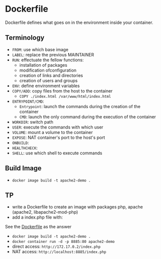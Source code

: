# Dockerfile
Dockerfile defines what goes on in the environment inside your container.

## Terminology
- `FROM`: use which base image
- `LABEL`: replace the previous MAINTAINER
- `RUN`: effectuate the fellow functions: 
  - installation of packages
  - modification ofconfiguration
  - creation of links and directories
  - creation of users and groups
- `ENV`: define environment variables
- `COPY/ADD`: copy files from the host to the container
  - `COPY ./index.html /var/www/html/index.html`
- `ENTRYPOINT/CMD`: 
  - `Entrypoint`: launch the commands during the creation of the container
  - `CMD`: launch the only command during the execution of the container
- `WORKDIR`: switch path
- `USER`: execute the commands with which user
- `VOLUME`: mount a volume to the container
- `EXPOSE`: NAT container's port to the host's port
- `ONBUILD`:
- `HEALTHCHECK`: 
- `SHELL`: use which shell to execute commands

## Build Image
- `docker image build -t apache2-demo .`

## TP
- write a Dockerfile to create an image with packages php, apache (apache2, libapache2-mod-php)
- add a index.php file with: <?php phpinfo() ?>

See the [Dockerfile](Dockerfile) as the answer

- `docker image build -t apache2-demo .`
- `docker container run -d -p 8885:80 apache2-demo`
- direct access: `http://172.17.0.2/index.php`
- NAT access: `http://localhost:8885/index.php`
